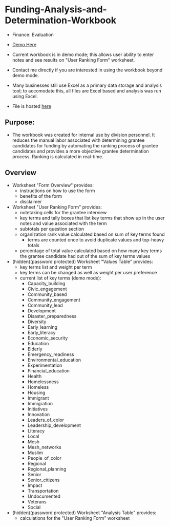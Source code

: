 # Funding-Analysis-and-Determination-Workbook
- Finance: Evaluation

- [Demo Here](https://imgur.com/SRS9xJh)

- Current workbook is in demo mode; this allows user ability to enter notes and see results on "User Ranking Form" worksheet.
- Contact me directly if you are interested in using the workbook beyond demo mode.
- Many businesses still use Excel as a primary data storage and analysis tool; to accomodate this, all files are Excel based and analysis was run using Excel.
- File is hosted [here](https://drive.google.com/file/d/1YFKReH1ozTDovFwmeLqvfkV1LDfhMfDl/view?usp=sharing)

## Purpose:
- The workbook was created for internal use by division personnel. It reduces the manual labor associated with determining grantee candidates for funding by automating the ranking process of grantee candidates and provides a more objective grantee determination process. Ranking is calculated in real-time.

## Overview
- Worksheet "Form Overview" provides:
  - instructions on how to use the form
  - benefits of the form
  - disclaimer
- Worksheet "User Ranking Form" provides:
  - notetaking cells for the grantee interview
  - key terms and tally boxes that list key terms that show up in the user notes and value associated with the term
  - subtotals per question section
  - organization rank value calculated based on sum of key terms found
    - terms are counted once to avoid duplicate values and top-heavy totals
  - percentage of total value calculated based on how many key terms the grantee candidate had out of the sum of key terms values
- (hidden)(password protected) Worksheet "Values Table" provides:
  - key terms list and weight per term
  - key terms can be changed as well as weight per user preference
  - current list of key terms (demo mode):
    - Capacity_building
    - Civic_engagement
    - Community_based
    - Community_engagement
    - Community_lead
    - Development
    - Disaster_preparedness
    - Diversity
    - Early_learning
    - Early_literacy
    - Economic_security
    - Education
    - Elderly
    - Emergency_readiness
    - Environmental_education
    - Experimentation
    - Financial_education
    - Health
    - Homelessness
    - Homeless
    - Housing
    - Immigrant
    - Immigration
    - Initiatives
    - Innovation
    - Leaders_of_color
    - Leadership_development
    - Literacy
    - Local
    - Mesh
    - Mesh_networks
    - Muslim
    - People_of_color
    - Regional
    - Regional_planning
    - Senior
    - Senior_citizens
    - Impact
    - Transportation
    - Undocumented
    - Veterans
    - Social
- (hidden)(password protected) Worksheet "Analysis Table" provides:
  - calculations for the "User Ranking Form" worksheet
